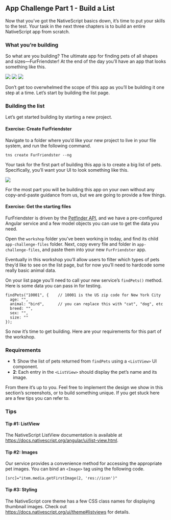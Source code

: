 ## App Challenge Part 1 - Build a List

Now that you’ve got the NativeScript basics down, it’s time to put your skills to the test. Your task in the next three chapters is to build an entire NativeScript app from scratch.

### What you’re building

So what are you building? The ultimate app for finding pets of all shapes and sizes—FurFriendster! At the end of the day you’ll have an app that looks something like this.

![](/images/chapter7/0.png?raw=true)
![](/images/chapter7/1.png?raw=true)
![](/images/chapter7/2.png?raw=true)

Don’t get too overwhelmed the scope of this app as you’ll be building it one step at a time. Let’s start by building the list page.

### Building the list

Let’s get started building by starting a new project.

<h4 class="exercise-start">
  <b>Exercise</b>: Create FurFriendster
</h4>

Navigate to a folder where you’d like your new project to live in your file system, and run the following command.

```
tns create FurFriendster --ng
```

<div class="exercise-end"></div>

Your task for the first part of building this app is to create a big list of pets. Specifically, you’ll want your UI to look something like this.

![](/images/chapter7/1.png?raw=true)

For the most part you will be building this app on your own without any copy-and-paste guidance from us, but we are going to provide a few things.

<h4 class="exercise-start">
  <b>Exercise</b>: Get the starting files
</h4>

FurFriendster is driven by the [Petfinder API](https://www.petfinder.com/developers/api-docs), and we have a pre-configured Angular service and a few model objects you can use to get the data you need.

Open the `workshop` folder you’ve been working in today, and find its child `app-challenge-files` folder. Next, copy every file and folder in `app-challenge-files`, and paste them into your new `FurFriendster` app.

<div class="exercise-end"></div>

Eventually in this workshop you’ll allow users to filter which types of pets they’d like to see on the list page, but for now you’ll need to hardcode some really basic animal data.

On your list page you’ll need to call your new service’s `findPets()` method. Here is some data you can pass in for testing.

```
findPets("10001", {    // 10001 is the US zip code for New York City
  age: "",
  animal: "bird",      // you can replace this with "cat", "dog", etc
  breed: "",
  sex: "",
  size: ""
});
```

So now it’s time to get building. Here are your requirements for this part of the workshop.

### Requirements

* **1**: Show the list of pets returned from `findPets` using a `<ListView>` UI component.
* **2**: Each entry in the `<ListView>` should display the pet’s name and its image.

From there it’s up to you. Feel free to implement the design we show in this section’s screenshots, or to build something unique. If you get stuck here are a few tips you can refer to.

### Tips

#### Tip #1: ListView

The NativeScript ListView documentation is available at <https://docs.nativescript.org/angular/ui/list-view.html>.


#### Tip #2: Images

Our service provides a convenience method for accessing the appropriate pet images. You can bind an `<Image>` tag using the following code.

```
[src]="item.media.getFirstImage(2, 'res://icon')"
```

#### Tip #3: Styling

The NativeScript core theme has a few CSS class names for displaying thumbnail images. Check out <https://docs.nativescript.org/ui/theme#listviews> for details.
